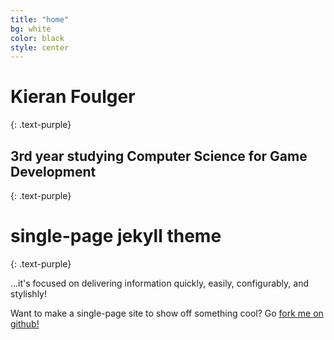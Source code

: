 ```yaml
---
title: "home"
bg: white
color: black
style: center
---
```


# Kieran Foulger
{: .text-purple}




## 3rd year studying Computer Science for Game Development
{: .text-purple}

# single-page jekyll theme
{: .text-purple}


…it's focused on delivering information quickly, easily, configurably, and stylishly!

Want to make a single-page site to show off something cool? Go [fork me on github!](https://github.com/t413/SinglePaged)

